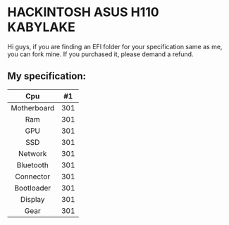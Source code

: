 # HACKINTOSH ASUS H110 KABYLAKE
Hi guys, if you are finding an EFI folder for your specification same as me, you can fork mine. If you purchased it, please demand a refund.
## My specification:
|       Cpu     | #1            |
| :---:   | :---: |
| Motherboard   | 301           |
|     Ram       | 301           |
|     GPU       | 301           |
|     SSD       | 301           |
| Network       | 301           |
| Bluetooth     | 301           |
|   Connector   | 301           |
| Bootloader    | 301           |
| Display       | 301           |
| Gear          | 301           |